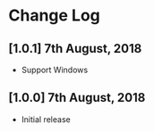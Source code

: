 # Change Log

## [1.0.1] 7th August, 2018
- Support Windows

## [1.0.0] 7th August, 2018
- Initial release